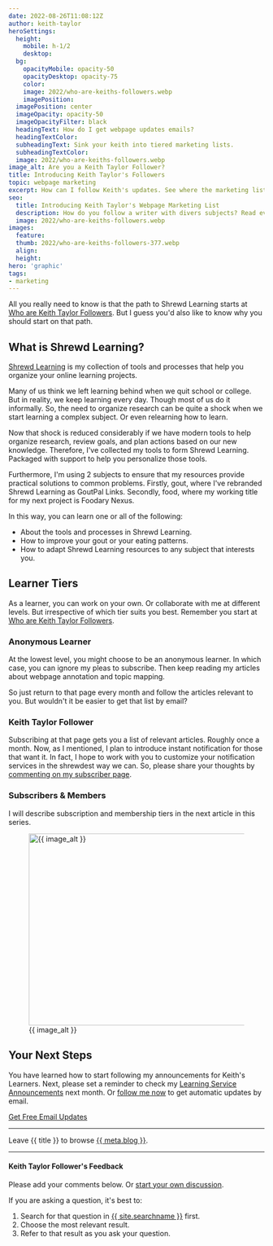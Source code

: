 ```yaml
---
date: 2022-08-26T11:08:12Z
author: keith-taylor
heroSettings:
  height:
    mobile: h-1/2
    desktop: 
  bg:
    opacityMobile: opacity-50
    opacityDesktop: opacity-75
    color: 
    image: 2022/who-are-keiths-followers.webp
    imagePosition: 
  imagePosition: center
  imageOpacity: opacity-50
  imageOpacityFilter: black
  headingText: How do I get webpage updates emails?
  headingTextColor: 
  subheadingText: Sink your keith into tiered marketing lists.
  subheadingTextColor: 
  image: 2022/who-are-keiths-followers.webp
image_alt: Are you a Keith Taylor Follower?
title: Introducing Keith Taylor's Followers
topic: webpage marketing
excerpt: How can I follow Keith's updates. See where the marketing lists start.
seo:
  title: Introducing Keith Taylor's Webpage Marketing List
  description: How do you follow a writer with divers subjects? Read everything, or focus on key topics? See where Keith's email marketing lists start.
  image: 2022/who-are-keiths-followers.webp
images:
  feature: 
  thumb: 2022/who-are-keiths-followers-377.webp
  align: 
  height: 
hero: 'graphic'
tags:
- marketing
---
```


All you really need to know is that the path to Shrewd Learning starts at [Who are Keith Taylor Followers](https://keithctaylor.gumroad.com/p/who-are-keith-taylor-followers). But I guess you'd also like to know why you should start on that path.

<h2 id="what">What is Shrewd Learning?</h2>

<a href="https://shrewdies.com/">Shrewd Learning</a> is my collection of tools and processes that help you organize your online learning projects.

Many of us think we left learning behind when we quit school or college. But in reality, we keep learning every day. Though most of us do it informally. So, the need to organize research can be quite a shock when we start learning a complex subject. Or even relearning how to learn.

Now that shock is reduced considerably if we have modern tools to help organize research, review goals, and plan actions based on our new knowledge. Therefore, I've collected my tools to form Shrewd Learning. Packaged with support to help you personalize those tools.

Furthermore, I'm using 2 subjects to ensure that my resources provide practical solutions to common problems. Firstly, gout, where I've rebranded Shrewd Learning as GoutPal Links. Secondly, food, where my working title for my next project is Foodary Nexus.

In this way, you can learn one or all of the following:
- About the tools and processes in Shrewd Learning.
- How to improve your gout or your eating patterns.
- How to adapt Shrewd Learning resources to any subject that interests you.

<h2 id="tiers">Learner Tiers</h2>

As a learner, you can work on your own. Or collaborate with me at different levels. But irrespective of which tier suits you best. Remember you start at <a href="https://keithctaylor.gumroad.com/p/who-are-keith-taylor-followers">Who are Keith Taylor Followers</a>.

<h3 id="anon">Anonymous Learner</h3>

At the lowest level, you might choose to be an anonymous learner. In which case, you can ignore my pleas to subscribe. Then keep reading my articles about webpage annotation and topic mapping.

So just return to that page every month and follow the articles relevant to you. But wouldn't it be easier to get that list by email? 

<h3 id="follower">Keith Taylor Follower</h3>

Subscribing at that page gets you a list of relevant articles. Roughly once a month. Now, as I mentioned, I plan to introduce instant notification for those that want it. In fact, I hope to work with you to customize your notification services in the shrewdest way we can. So, please share your thoughts by <a href="https://keithctaylor.gumroad.com/p/who-are-keith-taylor-followers#:~:text=Please%20share%20your%20thoughts">commenting on my subscriber page</a>.

<h3 id="subs">Subscribers & Members</h3>

I will describe subscription and membership tiers in the next article in this series.

<figure id="image">
<img src="/assets/images/{{ seo.image }}" alt="{{ image_alt }}"  width="610" height="377">
  <figcaption>{{ image_alt }}</figcaption>
</figure>

<h2 id="next">Your Next Steps</h2>

You have learned how to start following my announcements for Keith's Learners. Next, please set a reminder to check my <a href="https://keithctaylor.gumroad.com/posts">Learning Service Announcements</a> next month. Or <a href="https://keithctaylor.gumroad.com/follow">follow me now</a> to get automatic updates by email. 

<a class="cta-btn" href="https://keithctaylor.gumroad.com/follow">Get Free Email Updates</a>

<hr />

Leave {{ title }} to browse <a href="{{ site.blogurl }}">{{ meta.blog }}</a>.
<hr />

<h4 id="feedback">Keith Taylor Follower's Feedback</h4>

Please add your comments below. Or <a href="{{ site.social_links.github }}discussions">start your own discussion</a>. 

If you are asking a question, it's best to:
<ol>
<li>Search for that question in <a href="{{ site.searchurl }}">{{ site.searchname }}</a> first.</li>
<li>Choose the most relevant result.</li>
<li>Refer to that result as you ask your question.</li>
</ol>
<script src="https://giscus.app/client.js"
        data-repo="kct2020/keith-taylor-11ta"
        data-repo-id="R_kgDOGO7Ihg"
        data-category="🗣 ShrewdChat Blog Feedback"
        data-category-id="DIC_kwDOGO7Ihs4CRE7i"
        data-mapping="title"
        data-strict="0"
        data-reactions-enabled="1"
        data-emit-metadata="0"
        data-input-position="top"
        data-theme="light_tritanopia"
        data-lang="en"
        data-loading="lazy"
        crossorigin="anonymous"
        async>
</script>